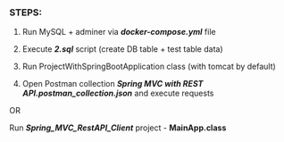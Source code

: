 ### **STEPS:**

1) Run MySQL + adminer via **_docker-compose.yml_** file


2) Execute **_2.sql_** script (create DB table + test table data)


3) Run ProjectWithSpringBootApplication class (with tomcat by default)


4) Open Postman collection **_Spring MVC with REST API.postman_collection.json_** and execute requests

OR

Run **_Spring_MVC_RestAPI_Client_** project - **MainApp.class**